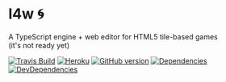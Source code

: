 # l4w :cyclone: 
A TypeScript engine + web editor for HTML5 tile-based games  
(it's not ready yet)   

[![Travis Build](https://travis-ci.org/giovannipessiva/l4w.svg?branch=master)](https://travis-ci.org/giovannipessiva/l4w)
[![Heroku](https://heroku-badge.herokuapp.com/?app=l4w)](https://l4w.herokuapp.com/)
[![GitHub version](https://badge.fury.io/gh/giovannipessiva%2Fl4w.svg)](https://badge.fury.io/for/gh/giovannipessiva/l4w)
[![Dependencies](https://david-dm.org/giovannipessiva/l4w.svg)](https://david-dm.org/giovannipessiva/l4w)
[![DevDependencies](https://david-dm.org/giovannipessiva/l4w/dev-status.svg)](https://david-dm.org/giovannipessiva/l4w?type=dev)
 
